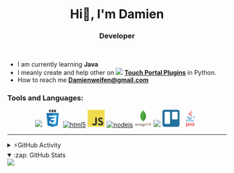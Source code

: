 <h1 align="center">Hi👋, I'm Damien</h1>
<h3 align="center">Developer</h3>
<!-- <link rel="stylesheet" href="https://cdn.jsdelivr.net/gh/devicons/devicon@v2.8.2/devicon.min.css"> -->
<br>

- I am currently learning **Java**
- I meanly create and help other on <img src="https://www.touch-portal.com/press/icon/favicon.ico"> **[Touch Portal Plugins](https://touch-portal.com/)** in Python.
- How to reach me **Damienweifen@gmail.com**

<h3>Tools and Languages:</h3>
<div align="center" id="toolsAndLanguages">
    <a href="https://code.visualstudio.com/"><img height="40" with="40" src="https://secrethub.io/img/vs-code.svg"></a>
    <a href="https://www.w3schools.com/css/"><img src="https://raw.githubusercontent.com/devicons/devicon/9c6bfdb9783cdfe1018666ed76adcfd3eab6fad6/icons/css3/css3-original-wordmark.svg" alt="css3" width="40" height="40"/></a>
    <a href="https://www.w3schools.com/html/"><img src="https://www.vectorlogo.zone/logos/w3_html5/w3_html5-icon.svg" alt="html5" width="40" height="40"/></a>
    <a href="https://www.w3schools.com/js/"><img src="https://raw.githubusercontent.com/devicons/devicon/c5378d6c2510ffa0b3e4475af95618a8048d6cf1/icons/javascript/javascript-original.svg" alt="javascript" width="40" height="40"/></a>
    <a href="https://nodejs.org/"><img src="https://www.vectorlogo.zone/logos/nodejs/nodejs-icon.svg" alt="nodejs" width="40" height="40"/></a>
    <a href="https://www.mongodb.com/" target="_blank"> <img src="https://raw.githubusercontent.com/devicons/devicon/c5378d6c2510ffa0b3e4475af95618a8048d6cf1/icons/mongodb/mongodb-original-wordmark.svg" alt="mongodb" width="40" height="40"/></a>
    <a href="https://www.jetbrains.com/idea/"><img height="40" with="40" src="https://resources.jetbrains.com/storage/products/intellij-idea/img/meta/intellij-idea_logo_300x300.png"/></a>
    <a href="https://trello.com/"><img src="https://raw.githubusercontent.com/devicons/devicon/9c6bfdb9783cdfe1018666ed76adcfd3eab6fad6/icons/trello/trello-plain.svg" alt="trello" width="40" height="40"/></a>
    <a href="https://www.java.com/"><img src="https://raw.githubusercontent.com/devicons/devicon/9c6bfdb9783cdfe1018666ed76adcfd3eab6fad6/icons/java/java-original-wordmark.svg" alt="java" width="40" height="40"/></a>  
</div>


---
<details>
    <summary> ⚡GitHub Activity </summary>
    
<!--START_SECTION:activity-->
1. 🗣 Commented on [#23](https://github.com/KillerBOSS2019/TouchPortal-API/issues/23) in [KillerBOSS2019/TouchPortal-API](https://github.com/KillerBOSS2019/TouchPortal-API)
2. 🗣 Commented on [#23](https://github.com/KillerBOSS2019/TouchPortal-API/issues/23) in [KillerBOSS2019/TouchPortal-API](https://github.com/KillerBOSS2019/TouchPortal-API)
3. 💪 Opened PR [#23](https://github.com/KillerBOSS2019/TouchPortal-API/pull/23) in [KillerBOSS2019/TouchPortal-API](https://github.com/KillerBOSS2019/TouchPortal-API)
4. 🗣 Commented on [#68](https://github.com/AndreMiras/pycaw/issues/68) in [AndreMiras/pycaw](https://github.com/AndreMiras/pycaw)
5. 🗣 Commented on [#5](https://github.com/KillerBOSS2019/TP-GoveePlugin/issues/5) in [KillerBOSS2019/TP-GoveePlugin](https://github.com/KillerBOSS2019/TP-GoveePlugin)
<!--END_SECTION:activity-->

</details>

<details open>
  <summary>:zap: GitHub Stats</summary>

  <img align="left" src="https://github-readme-stats.vercel.app/api?username=KillerBOSS2019&show_icons=true&hide_border=false&title_color=ff652f&icon_color=FFE400&bg_color=09131B&text_color=ffffff&border_color=0c1a25">
</details>


